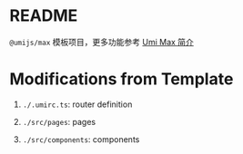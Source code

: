 # README

`@umijs/max` 模板项目，更多功能参考 [Umi Max 简介](https://umijs.org/docs/max/introduce)

# Modifications from Template

1. `./.umirc.ts`: router definition

2. `./src/pages`: pages

3. `./src/components`: components